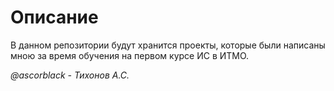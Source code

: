 # Описание
В данном репозитории будут хранится проекты, которые были написаны мною за время обучения на первом курсе ИС в ИТМО.

*@ascorblack - Тихонов А.С.*
